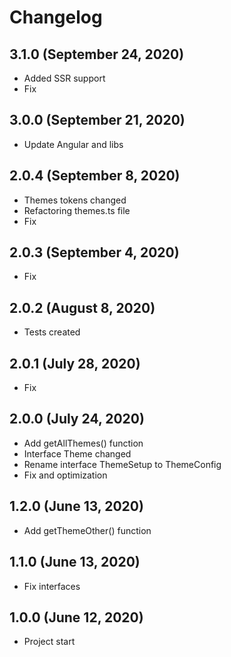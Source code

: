 # Changelog

## 3.1.0 (September 24, 2020)
- Added SSR support
- Fix

## 3.0.0 (September 21, 2020)
- Update Angular and libs

## 2.0.4 (September 8, 2020)
- Themes tokens changed
- Refactoring themes.ts file
- Fix

## 2.0.3 (September 4, 2020)
- Fix

## 2.0.2 (August 8, 2020)
- Tests created

## 2.0.1 (July 28, 2020)
- Fix

## 2.0.0 (July 24, 2020)
- Add getAllThemes() function
- Interface Theme changed
- Rename interface ThemeSetup to ThemeConfig
- Fix and optimization

## 1.2.0 (June 13, 2020)
- Add getThemeOther() function

## 1.1.0 (June 13, 2020)
- Fix interfaces

## 1.0.0 (June 12, 2020)
- Project start
